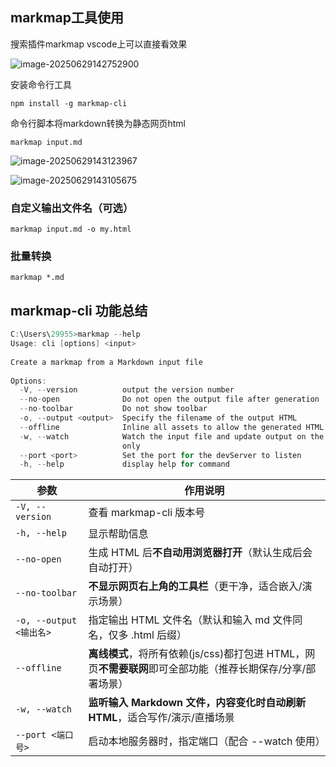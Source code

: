 ## markmap工具使用



搜索插件markmap  vscode上可以直接看效果

![image-20250629142752900](https://newbie-typora.oss-cn-shenzhen.aliyuncs.com/TyporaJPG/image-20250629142752900.png)

安装命令行工具

```
npm install -g markmap-cli
```

命令行脚本将markdown转换为静态网页html

```
markmap input.md
```

![image-20250629143123967](https://newbie-typora.oss-cn-shenzhen.aliyuncs.com/TyporaJPG/image-20250629143123967.png)

![image-20250629143105675](https://newbie-typora.oss-cn-shenzhen.aliyuncs.com/TyporaJPG/image-20250629143105675.png)

### **自定义输出文件名（可选）**

```
markmap input.md -o my.html
```

### 批量转换

```
markmap *.md
```





## markmap-cli 功能总结

```c
C:\Users\29955>markmap --help                                                                                           
Usage: cli [options] <input>                                                                                            
                                                                                                                        
Create a markmap from a Markdown input file                                                                             
                                                                                                                        
Options:                                                                                                                
  -V, --version          output the version number                                                                      
  --no-open              Do not open the output file after generation                                                   
  --no-toolbar           Do not show toolbar                                                                            
  -o, --output <output>  Specify the filename of the output HTML                                                        
  --offline              Inline all assets to allow the generated HTML to work offline                                  
  -w, --watch            Watch the input file and update output on the fly, note that this feature is for development   
                         only                                                                                           
  --port <port>          Set the port for the devServer to listen                                                       
  -h, --help             display help for command 
```

| 参数                    | 作用说明                                                     |
| ----------------------- | ------------------------------------------------------------ |
| `-V, --version`         | 查看 markmap-cli 版本号                                      |
| `-h, --help`            | 显示帮助信息                                                 |
| `--no-open`             | 生成 HTML 后**不自动用浏览器打开**（默认生成后会自动打开）   |
| `--no-toolbar`          | **不显示网页右上角的工具栏**（更干净，适合嵌入/演示场景）    |
| `-o, --output <输出名>` | 指定输出 HTML 文件名（默认和输入 md 文件同名，仅多 .html 后缀） |
| `--offline`             | **离线模式**，将所有依赖(js/css)都打包进 HTML，网页**不需要联网**即可全部功能（推荐长期保存/分享/部署场景） |
| `-w, --watch`           | **监听输入 Markdown 文件，内容变化时自动刷新 HTML**，适合写作/演示/直播场景 |
| `--port <端口号>`       | 启动本地服务器时，指定端口（配合 --watch 使用）              |